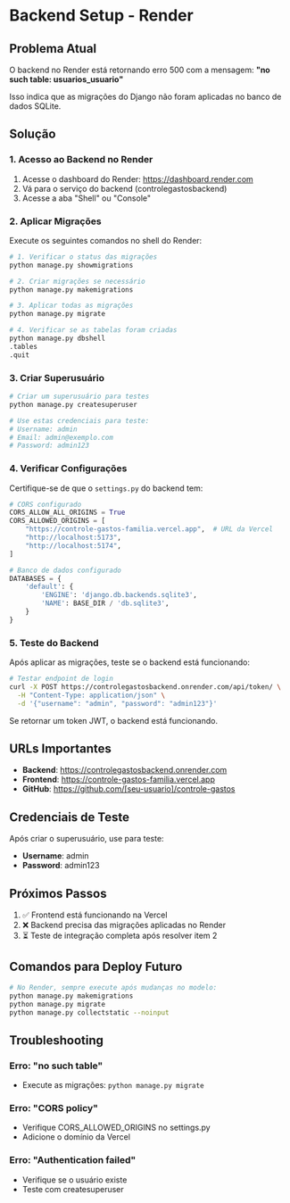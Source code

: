 # Backend Setup - Render

## Problema Atual

O backend no Render está retornando erro 500 com a mensagem: **"no such table: usuarios_usuario"**

Isso indica que as migrações do Django não foram aplicadas no banco de dados SQLite.

## Solução

### 1. Acesso ao Backend no Render

1. Acesse o dashboard do Render: https://dashboard.render.com
2. Vá para o serviço do backend (controlegastosbackend)
3. Acesse a aba "Shell" ou "Console"

### 2. Aplicar Migrações

Execute os seguintes comandos no shell do Render:

```bash
# 1. Verificar o status das migrações
python manage.py showmigrations

# 2. Criar migrações se necessário
python manage.py makemigrations

# 3. Aplicar todas as migrações
python manage.py migrate

# 4. Verificar se as tabelas foram criadas
python manage.py dbshell
.tables
.quit
```

### 3. Criar Superusuário

```bash
# Criar um superusuário para testes
python manage.py createsuperuser

# Use estas credenciais para teste:
# Username: admin
# Email: admin@exemplo.com  
# Password: admin123
```

### 4. Verificar Configurações

Certifique-se de que o `settings.py` do backend tem:

```python
# CORS configurado
CORS_ALLOW_ALL_ORIGINS = True
CORS_ALLOWED_ORIGINS = [
    "https://controle-gastos-familia.vercel.app",  # URL da Vercel
    "http://localhost:5173",
    "http://localhost:5174",
]

# Banco de dados configurado
DATABASES = {
    'default': {
        'ENGINE': 'django.db.backends.sqlite3',
        'NAME': BASE_DIR / 'db.sqlite3',
    }
}
```

### 5. Teste do Backend

Após aplicar as migrações, teste se o backend está funcionando:

```bash
# Testar endpoint de login
curl -X POST https://controlegastosbackend.onrender.com/api/token/ \
  -H "Content-Type: application/json" \
  -d '{"username": "admin", "password": "admin123"}'
```

Se retornar um token JWT, o backend está funcionando.

## URLs Importantes

- **Backend**: https://controlegastosbackend.onrender.com
- **Frontend**: https://controle-gastos-familia.vercel.app
- **GitHub**: https://github.com/[seu-usuario]/controle-gastos

## Credenciais de Teste

Após criar o superusuário, use para teste:
- **Username**: admin
- **Password**: admin123

## Próximos Passos

1. ✅ Frontend está funcionando na Vercel
2. ❌ Backend precisa das migrações aplicadas no Render
3. ⏳ Teste de integração completa após resolver item 2

## Comandos para Deploy Futuro

```bash
# No Render, sempre execute após mudanças no modelo:
python manage.py makemigrations
python manage.py migrate
python manage.py collectstatic --noinput
```

## Troubleshooting

### Erro: "no such table"
- Execute as migrações: `python manage.py migrate`

### Erro: "CORS policy"
- Verifique CORS_ALLOWED_ORIGINS no settings.py
- Adicione o domínio da Vercel

### Erro: "Authentication failed"
- Verifique se o usuário existe
- Teste com createsuperuser
